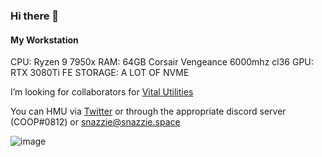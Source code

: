 ### Hi there 👋

#### My Workstation 
CPU: Ryzen 9 7950x
RAM: 64GB Corsair Vengeance 6000mhz cl36
GPU: RTX 3080Ti FE
STORAGE: A LOT OF NVME

I’m looking for collaborators for [Vital Utilities](https://github.com/Vital-Utilities)

You can HMU via [Twitter](https://twitter.com/ItsSnazzie) or through the appropriate discord server (COOP#0812) or snazzie@snazzie.space




![image](https://user-images.githubusercontent.com/19627023/114002088-773b9380-9854-11eb-9082-b5020ca50602.png)
